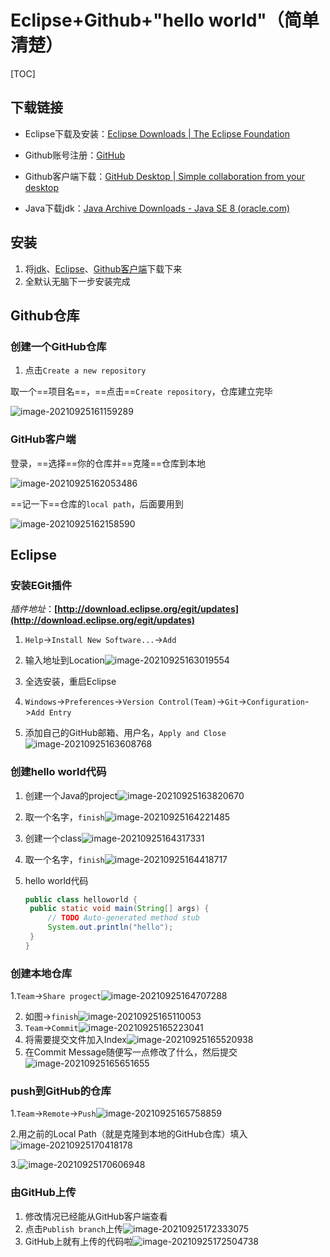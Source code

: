 # Eclipse+Github+"hello world"（简单清楚）

[TOC]

## 下载链接

- Eclipse下载及安装：[Eclipse Downloads | The Eclipse Foundation](https://www.eclipse.org/downloads/)

- Github账号注册：[GitHub](https://github.com/)

- Github客户端下载：[GitHub Desktop | Simple collaboration from your desktop](https://desktop.github.com/)

- Java下载jdk：[Java Archive Downloads - Java SE 8 (oracle.com)](https://www.oracle.com/java/technologies/javase/javase8-archive-downloads.html)

## 安装

1. 将[jdk](https://www.oracle.com/java/technologies/javase/javase8-archive-downloads.html)、[Eclipse](https://www.eclipse.org/downloads/)、[Github客户端](https://desktop.github.com/)下载下来
2. 全默认无脑下一步安装完成

## Github仓库

### 创建一个GitHub仓库

1. 点击`Create a new repository`

取一个==项目名==，==点击==`Create repository`，仓库建立完毕

![image-20210925161159289](https://gitee.com/star-tears233/blogimg/raw/master/img/image-20210925161159289.png)

### GitHub客户端

登录，==选择==你的仓库并==克隆==仓库到本地

![image-20210925162053486](https://gitee.com/star-tears233/blogimg/raw/master/img/image-20210925162053486.png)

==记一下==仓库的`local path`，后面要用到

![image-20210925162158590](https://gitee.com/star-tears233/blogimg/raw/master/img/image-20210925162158590.png)

## Eclipse

### 安装EGit插件

*插件地址*：**[http://download.eclipse.org/egit/updates](http://download.eclipse.org/egit/updates)**

1. `Help`->`Install New Software...`->`Add`

2. 输入地址到Location![image-20210925163019554](https://gitee.com/star-tears233/blogimg/raw/master/img/image-20210925163019554.png)
3. 全选安装，重启Eclipse
4. `Windows`->`Preferences`->`Version Control(Team)`->`Git`->`Configuration`->`Add Entry`
5. 添加自己的GitHub邮箱、用户名，`Apply and Close`![image-20210925163608768](https://gitee.com/star-tears233/blogimg/raw/master/img/image-20210925163608768.png)

### 创建hello world代码

1. 创建一个Java的project![image-20210925163820670](https://gitee.com/star-tears233/blogimg/raw/master/img/image-20210925163820670.png)

2. 取一个名字，`finish`![image-20210925164221485](https://gitee.com/star-tears233/blogimg/raw/master/img/image-20210925164221485.png)

3. 创建一个class![image-20210925164317331](https://gitee.com/star-tears233/blogimg/raw/master/img/image-20210925164317331.png)

4. 取一个名字，`finish`![image-20210925164418717](https://gitee.com/star-tears233/blogimg/raw/master/img/image-20210925164418717.png)

5. hello world代码

   ```java
   public class helloworld {
   	public static void main(String[] args) {
   		// TODO Auto-generated method stub
   		System.out.println("hello");
   	}
   }
   ```

   

### 创建本地仓库

1.`Team`->`Share progect`![image-20210925164707288](https://gitee.com/star-tears233/blogimg/raw/master/img/image-20210925164707288.png)

2. 如图->`finish`![image-20210925165110053](https://gitee.com/star-tears233/blogimg/raw/master/img/image-20210925165110053.png)
3. `Team`->`Commit`![image-20210925165223041](https://gitee.com/star-tears233/blogimg/raw/master/img/image-20210925165223041.png)
4. 将需要提交文件加入Index![image-20210925165520938](https://gitee.com/star-tears233/blogimg/raw/master/img/image-20210925165520938.png)
5. 在Commit Message随便写一点修改了什么，然后提交![image-20210925165651655](https://gitee.com/star-tears233/blogimg/raw/master/img/image-20210925165651655.png)

### push到GitHub的仓库

1.`Team`->`Remote`->`Push`![image-20210925165758859](https://gitee.com/star-tears233/blogimg/raw/master/img/image-20210925165758859.png)

2.用之前的Local Path（就是克隆到本地的GitHub仓库）填入![image-20210925170418178](https://gitee.com/star-tears233/blogimg/raw/master/img/image-20210925170418178.png)

3.![image-20210925170606948](https://gitee.com/star-tears233/blogimg/raw/master/img/image-20210925170606948.png)

### 由GitHub上传

1. 修改情况已经能从GitHub客户端查看
2. 点击`Publish branch`上传![image-20210925172333075](https://gitee.com/star-tears233/blogimg/raw/master/img/image-20210925172333075.png)
3. GitHub上就有上传的代码啦![image-20210925172504738](https://gitee.com/star-tears233/blogimg/raw/master/img/image-20210925172504738.png)

